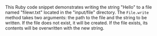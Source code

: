 This Ruby code snippet demonstrates writing the string "Hello" to a file named "filewr.txt" located in the "input/file" directory. The `File.write` method takes two arguments: the path to the file and the string to be written. If the file does not exist, it will be created. If the file exists, its contents will be overwritten with the new string.


